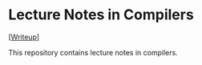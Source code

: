 # Lecture Notes in Compilers

[[Writeup](https://www.overleaf.com/read/dmhpqzkzyzkv)]

This repository contains lecture notes in compilers.
